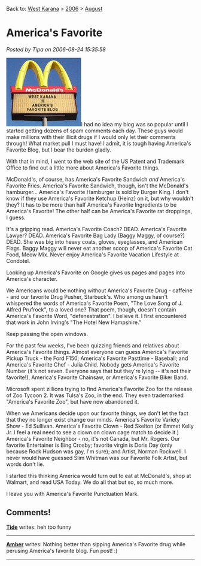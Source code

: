 Back to: [West Karana](/posts/westkarana.md) > [2006](/posts/2006/westkarana.md) > [August](./westkarana.md)
# America's Favorite

*Posted by Tipa on 2006-08-24 15:35:58*

![America's Favorite](../../../uploads/2006/08/faveblog.jpg)I had no idea my blog was so popular until I started getting dozens of spam comments each day. These guys would make millions with their illicit drugs if I would only let their comments through! What market pull I must have! I admit, it is tough having America's Favorite Blog, but I bear the burden gladly.

With that in mind, I went to the web site of the US Patent and Trademark Office to find out a little more about America's Favorite things.

McDonald's, of course, has America's Favorite Sandwich *and* America's Favorite Fries. America's Favorite Sandwich, though, isn't the McDonald's hamburger... America's Favorite Hamburger is sold by Burger King. I don't know if they use America's Favorite Ketchup (Heinz) on it, but why wouldn't they? It has to be more than half America's Favorite Ingredients to be America's Favorite! The other half can be America's Favorite rat droppings, I guess.

It's a gripping read. America's Favorite Coach? DEAD. America's Favorite Lawyer? DEAD. America's Favorite Bag Lady (Baggy Maggy, of course?) DEAD. She was big into heavy coats, gloves, eyeglasses, and American Flags. Baggy Maggy will never eat another scoop of America's Favorite Cat Food, Meow Mix. Never enjoy America's Favorite Vacation Lifestyle at Condotel.

Looking up America's Favorite on Google gives us pages and pages into America's character.

We Americans would be nothing without America's Favorite Drug - caffeine - and our favorite Drug Pusher, Starbuck's. Who among us hasn't whispered the words of America's Favorite Poem, "The Love Song of J. Alfred Prufrock", to a loved one? That poem, though, doesn't contain America's Favorite Word, "defenestration". I believe it. I first encountered that work in John Irving's "The Hotel New Hampshire."

Keep passing the open windows.

For the past few weeks, I've been quizzing friends and relatives about America's Favorite things. Almost everyone can guess America's Favorite Pickup Truck - the Ford F150; America's Favorite Pasttime - Baseball; and America's Favorite Chef - Julia Child. Nobody gets America's Favorite Number (it's not seven. Everyone says that but they're lying -- it's not their favorite!), America's Favorite Chainsaw, or America's Favorite Biker Band.

Microsoft spent zillions trying to find America's Favorite Zoo for the release of Zoo Tycoon 2. It was Tulsa's Zoo, in the end. They even trademarked "America's Favorite Zoo", but have now abandoned it.

When we Americans decide upon our favorite things, we don't let the fact that they no longer exist change our minds. America's Favorite Variety Show - Ed Sullivan. America's Favorite Clown - Red Skelton (or Emmet Kelly Jr. I feel a real need to see a clown on clown cage match to decide it.) America's Favorite Neighbor - no, it's not Canada, but Mr. Rogers. Our favorite Entertainer is Bing Crosby; favorite virgin is Doris Day (only because Rock Hudson was gay, I'm sure); and Artist, Norman Rockwell. I never would have guessed Slim Whitman was our Favorite Folk Artist, but words don't lie.

I started this thinking America would turn out to eat at McDonald's, shop at Walmart, and read USA Today. We do all that but so, so much more.

I leave you with America's Favorite Punctuation Mark.
## Comments!

**[Tide](http://tidehorizon.blogspot.com)** writes: heh too funny

---

**[Amber](http://ambernight.org)** writes: Nothing better than sipping America's Favorite drug while perusing America's favorite blog. Fun post! :)

---

